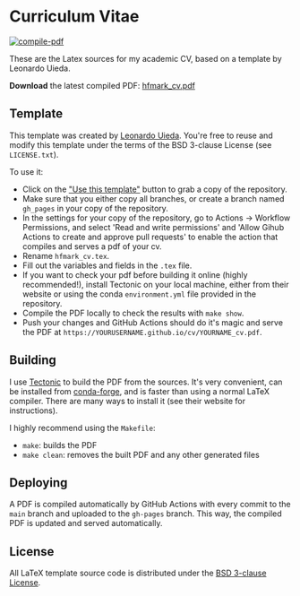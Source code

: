 # Curriculum Vitae

[![compile-pdf](https://github.com/hfmark/cv/workflows/compile-pdf/badge.svg?event=push)](https://github.com/hfmark/cv/actions)

These are the Latex sources for my academic CV, based on a template by Leonardo Uieda.

**Download** the latest compiled PDF:
[hfmark_cv.pdf](https://hfmark.github.io/cv/hfmark_cv.pdf)

## Template

This template was created by [Leonardo Uieda](https://github.com/leouieda). You're free to reuse and modify this template under the terms of the BSD 3-clause License (see `LICENSE.txt`). 

To use it:

* Click on the ["Use this template"](https://github.com/leouieda/cv/generate)
  button to grab a copy of the repository.
* Make sure that you either copy all branches, or create a branch named `gh_pages` in your copy
  of the repository.
* In the settings for your copy of the repository, go to Actions -> Workflow Permissions, and 
  select 'Read and write permissions' and 'Allow Gihub Actions to create and approve pull requests'
  to enable the action that compiles and serves a pdf of your cv.
* Rename `hfmark_cv.tex`.
* Fill out the variables and fields in the `.tex` file.
* If you want to check your pdf before building it online (highly recommended!), install Tectonic 
  on your local machine, either from their website or using the conda
  `environment.yml` file provided in the repository.
* Compile the PDF locally to check the results with `make show`.
* Push your changes and GitHub Actions should do it's magic and serve the PDF
  at `https://YOURUSERNAME.github.io/cv/YOURNAME_cv.pdf`.

## Building

I use [Tectonic](https://tectonic-typesetting.github.io) to build the PDF from
the sources.
It's very convenient, can be installed from
[conda-forge](https://github.com/conda-forge/tectonic-feedstock),
and is faster than using a normal LaTeX compiler.
There are many ways to install it (see their website for instructions).

I highly recommend using the `Makefile`:

* `make`: builds the PDF
* `make clean`: removes the built PDF and any other generated files

## Deploying

A PDF is compiled automatically by GitHub Actions with every commit to the
`main` branch and uploaded to the `gh-pages` branch.
This way, the compiled PDF is updated and served automatically.

## License

All LaTeX template source code is distributed under the
[BSD 3-clause License](https://opensource.org/licenses/BSD-3-Clause).
